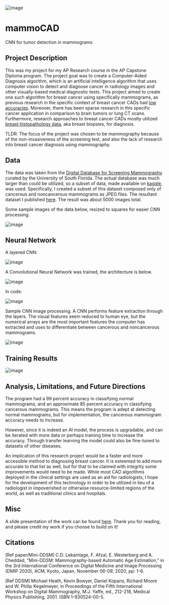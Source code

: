 ![image](https://user-images.githubusercontent.com/103385201/184056451-ae9da128-4ce6-4ea1-90a5-d0046214354a.png)

# mammoCAD
CNN for tumor detection in mammograms

## Project Description

This was my project for my AP Research course in the AP Capstone Diploma program. The project goal was to create a Computer-Aided Diagnosis algorithm, which is an artificial intelligence algorithm that uses computer vision to detect and diagnose cancer in radiology images and other visually-based medical diagnostic tests. This project aimed to create one such algorithm for breast cancer using specifically mammograms, as previous research in the specific context of breast cancer CADs had [low accuracies](https://pubs.rsna.org/doi/full/10.1148/radiol.2018181371). Moreover, there has been sparse research in this specific cancer application in comparison to brain tumors or lung CT scans. Furthermore, research approaches to breast cancer CADs mostly utilized [breast histopathology data](https://www.kdnuggets.com/2019/10/convolutional-neural-network-breast-cancer-classification.html), aka breast biopsies, for diagnosis. 

TLDR: The focus of the project was chosen to be mammography because of the non-invasiveness of the screening test, and also the lack of research into breast cancer diagnosis using mammography.

## Data

The data was taken from the [Digital Database for Screening Mammography](http://www.eng.usf.edu/cvprg/mammography/database.html) curated by the University of South Florida. The actual database was much larger than could be utilized, so a subset of data, made available on [kaggle](https://www.kaggle.com/datasets/cheddad/miniddsm2), was used. Specifically, I created a subset of this dataset composed only of cancerous and noncancerous mammograms as JPEG files. The resultant dataset I published [here](https://www.kaggle.com/datasets/joshuaokolo/miniddsm-jpeg-dataset). The result was about 5000 images total.

Some sample images of the data below, resized to squares for easier CNN processing.

![image](https://user-images.githubusercontent.com/103385201/184054799-7080e48e-e9bf-4685-9ae3-8be51542b726.png)

## Neural Network
A layered CNN:

![image](https://user-images.githubusercontent.com/103385201/184056094-f9f46186-5891-4940-84a9-36427ffa2b29.png)

A Convolutional Neural Network was trained, the architecture is below.

![image](https://user-images.githubusercontent.com/103385201/184054104-54cc0560-9665-4d9e-8110-2110dce40dee.png)

In code:

![image](https://user-images.githubusercontent.com/103385201/184054858-75a2cb19-f407-4dd0-9090-3a9c56d971b5.png)

Sample CNN image processing. A CNN performs feature extraction through the layers. The visual features seem reduced to human eye, but the numerical arrays are the most important features the computer has extracted and uses to differentiate between cancerous and noncancerous mammograms.

![image](https://user-images.githubusercontent.com/103385201/184055108-ffc7a9e0-c5db-450b-a131-e9189dfeb6f9.png)

## Training Results

![image](https://user-images.githubusercontent.com/103385201/184055185-f73d68eb-5646-4d96-a5d8-50581e79ee3d.png)

## Analysis, Limitations, and Future Directions

The program had a 99 percent accuracy in classifying normal mammograms, and an approximate 85 percent accuracy in classifying cancerous mammograms. This means the program is adept at detecting normal mammograms, but for implementation, the cancerous mammogram accuracy needs to increase.

However, since it is indeed an AI model, the process is upgradable, and can be iterated with more data or perhaps training time to increase the accuracy. Through transfer learning the model could also be fine-tuned to datasets of other diseases.

An implication of this research project would be a faster and more accessible method to diagnosing breast cancer. It is esteemed to add more accurate to that list as well, but for that to be claimed with integrity some improvements would need to be made. While most CAD algorithms deployed in the clinical settings are used as an aid for radiologists, I hope for the development of this technology in order to be utilized in lieu of a radiologist in impoverished or otherwise resource-limited regions of the world, as well as traditional clinics and hospitals.

## Misc

A slide presentation of the work can be found [here](https://docs.google.com/presentation/d/1d9mhd0fuubnEqmDddL0iYs00secpbMdi/edit?usp=sharing&ouid=113795033473157238384&rtpof=true&sd=true). Thank you for reading, and please credit my work if you choose to build on it!

## Citations

[Ref paper/Mini-DDSM] C.D. Lekamlage, F. Afzal, E. Westerberg and A. Cheddad, “Mini-DDSM: Mammography-based Automatic Age Estimation,” in the 3rd International Conference on Digital Medicine and Image Processing (DMIP 2020), ACM, Kyoto, Japan, November 06-09, 2020, pp: 1-6.

[Ref DDSM] Michael Heath, Kevin Bowyer, Daniel Kopans, Richard Moore and W. Philip Kegelmeyer, in Proceedings of the Fifth International Workshop on Digital Mammography, M.J. Yaffe, ed., 212-218, Medical Physics Publishing, 2001. ISBN 1-930524-00-5.

